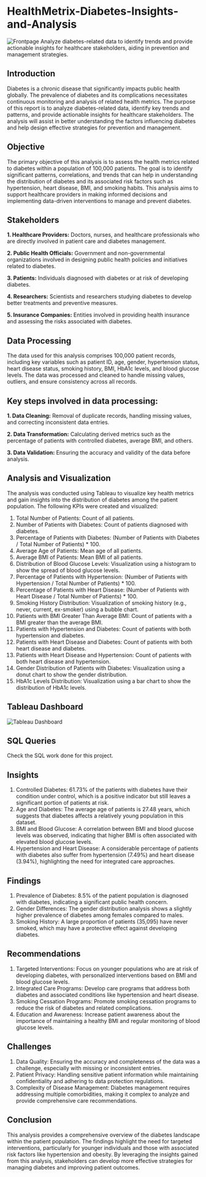 # HealthMetrix-Diabetes-Insights-and-Analysis
![Frontpage](https://github.com/user-attachments/assets/bdbc10a0-fea9-4833-843c-62b5539a1d5f)
Analyze diabetes-related data to identify trends and provide actionable insights for healthcare stakeholders, aiding in prevention and management strategies.

## Introduction

Diabetes is a chronic disease that significantly impacts public health globally. The prevalence of diabetes and its complications necessitates continuous monitoring and analysis of related health metrics. The purpose of this report is to analyze diabetes-related data, identify key trends and patterns, and provide actionable insights for healthcare stakeholders. The analysis will assist in better understanding the factors influencing diabetes and help design effective strategies for prevention and management.

## Objective

The primary objective of this analysis is to assess the health metrics related to diabetes within a population of 100,000 patients. The goal is to identify significant patterns, correlations, and trends that can help in understanding the distribution of diabetes and its associated risk factors such as hypertension, heart disease, BMI, and smoking habits. This analysis aims to support healthcare providers in making informed decisions and implementing data-driven interventions to manage and prevent diabetes.

## Stakeholders

**1. Healthcare Providers:** Doctors, nurses, and healthcare professionals who are directly involved in patient care and diabetes management.

**2. Public Health Officials:** Government and non-governmental organizations involved in designing public health policies and initiatives related to diabetes.

**3. Patients:** Individuals diagnosed with diabetes or at risk of developing diabetes.

**4. Researchers:** Scientists and researchers studying diabetes to develop better treatments and preventive measures.

**5. Insurance Companies:** Entities involved in providing health insurance and assessing the risks associated with diabetes.

## Data Processing

The data used for this analysis comprises 100,000 patient records, including key variables such as patient ID, age, gender, hypertension status, heart disease status, smoking history, BMI, HbA1c levels, and blood glucose levels. The data was processed and cleaned to handle missing values, outliers, and ensure consistency across all records.

## Key steps involved in data processing:

**1. Data Cleaning:** Removal of duplicate records, handling missing values, and correcting inconsistent data entries.

**2. Data Transformation:** Calculating derived metrics such as the percentage of patients with controlled diabetes, average BMI, and others.

**3. Data Validation:** Ensuring the accuracy and validity of the data before analysis.

## Analysis and Visualization

The analysis was conducted using Tableau to visualize key health metrics and gain insights into the distribution of diabetes among the patient population. The following KPIs were created and visualized:

1. Total Number of Patients: Count of all patients.
2. Number of Patients with Diabetes: Count of patients diagnosed with diabetes.
3. Percentage of Patients with Diabetes: (Number of Patients with Diabetes / Total Number of Patients) * 100.
4. Average Age of Patients: Mean age of all patients.
5. Average BMI of Patients: Mean BMI of all patients.
6. Distribution of Blood Glucose Levels: Visualization using a histogram to show the spread of blood glucose levels.
7. Percentage of Patients with Hypertension: (Number of Patients with Hypertension / Total Number of Patients) * 100.
8. Percentage of Patients with Heart Disease: (Number of Patients with Heart Disease / Total Number of Patients) * 100.
9. Smoking History Distribution: Visualization of smoking history (e.g., never, current, ex-smoker) using a bubble chart.
10. Patients with BMI Greater Than Average BMI: Count of patients with a BMI greater than the average BMI.
11. Patients with Hypertension and Diabetes: Count of patients with both hypertension and diabetes.
12. Patients with Heart Disease and Diabetes: Count of patients with both heart disease and diabetes.
13. Patients with Heart Disease and Hypertension: Count of patients with both heart disease and hypertension.
14. Gender Distribution of Patients with Diabetes: Visualization using a donut chart to show the gender distribution.
15. HbA1c Levels Distribution: Visualization using a bar chart to show the distribution of HbA1c levels.

## Tableau Dashboard
   
![Tableau Dashboard](https://github.com/user-attachments/assets/2cff11f6-f50c-4c79-81cd-ed4412070b04)

## SQL Queries
Check the SQL work done for this project.

## Insights

1. Controlled Diabetes: 61.73% of the patients with diabetes have their condition under control, which is a positive indicator but still leaves a significant portion of patients at risk.
2. Age and Diabetes: The average age of patients is 27.48 years, which suggests that diabetes affects a relatively young population in this dataset.
3. BMI and Blood Glucose: A correlation between BMI and blood glucose levels was observed, indicating that higher BMI is often associated with elevated blood glucose levels.
4. Hypertension and Heart Disease: A considerable percentage of patients with diabetes also suffer from hypertension (7.49%) and heart disease (3.94%), highlighting the need for integrated care approaches.

## Findings

1. Prevalence of Diabetes: 8.5% of the patient population is diagnosed with diabetes, indicating a significant public health concern.
2. Gender Differences: The gender distribution analysis shows a slightly higher prevalence of diabetes among females compared to males.
3. Smoking History: A large proportion of patients (35,095) have never smoked, which may have a protective effect against developing diabetes.

## Recommendations

1. Targeted Interventions: Focus on younger populations who are at risk of developing diabetes, with personalized interventions based on BMI and blood glucose levels.
2. Integrated Care Programs: Develop care programs that address both diabetes and associated conditions like hypertension and heart disease.
3. Smoking Cessation Programs: Promote smoking cessation programs to reduce the risk of diabetes and related complications.
4. Education and Awareness: Increase patient awareness about the importance of maintaining a healthy BMI and regular monitoring of blood glucose levels.

## Challenges

1. Data Quality: Ensuring the accuracy and completeness of the data was a challenge, especially with missing or inconsistent entries.
2. Patient Privacy: Handling sensitive patient information while maintaining confidentiality and adhering to data protection regulations.
3. Complexity of Disease Management: Diabetes management requires addressing multiple comorbidities, making it complex to analyze and provide comprehensive care recommendations.

## Conclusion

This analysis provides a comprehensive overview of the diabetes landscape within the patient population. The findings highlight the need for targeted interventions, particularly for younger individuals and those with associated risk factors like hypertension and obesity. By leveraging the insights gained from this analysis, stakeholders can develop more effective strategies for managing diabetes and improving patient outcomes.
